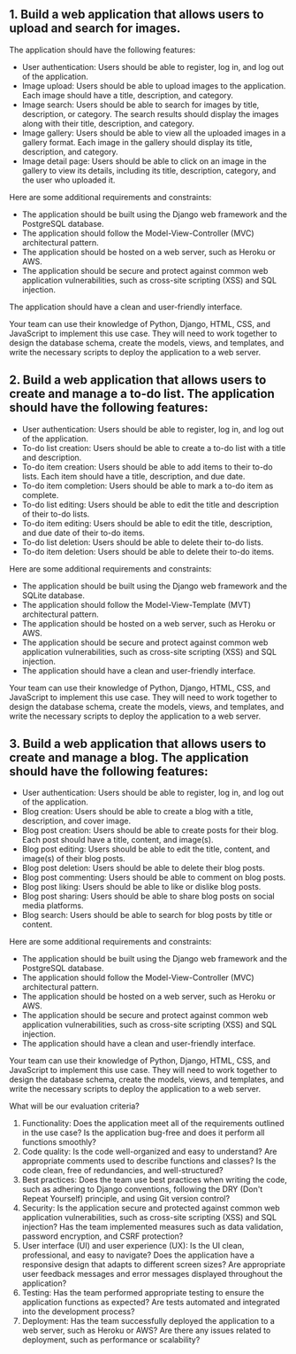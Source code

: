 ## 1. Build a web application that allows users to upload and search for images. 

The application should have the following features:

- User authentication: Users should be able to register, log in, and log out of the application.
- Image upload: Users should be able to upload images to the application. Each image should have a title, description, and category.
- Image search: Users should be able to search for images by title, description, or category. The search results should display the images along with their title, description, and category.
- Image gallery: Users should be able to view all the uploaded images in a gallery format. Each image in the gallery should display its title, description, and category.
- Image detail page: Users should be able to click on an image in the gallery to view its details, including its title, description, category, and the user who uploaded it.

Here are some additional requirements and constraints:

- The application should be built using the Django web framework and the PostgreSQL database.
- The application should follow the Model-View-Controller (MVC) architectural pattern.
- The application should be hosted on a web server, such as Heroku or AWS.
- The application should be secure and protect against common web application vulnerabilities, such as cross-site scripting (XSS) and SQL injection.

The application should have a clean and user-friendly interface.

Your team can use their knowledge of Python, Django, HTML, CSS, and JavaScript to implement this use case. 
They will need to work together to design the database schema, create the models, views, and templates, and write the necessary scripts to deploy the application to a web server.

## 2. Build a web application that allows users to create and manage a to-do list. The application should have the following features:

- User authentication: Users should be able to register, log in, and log out of the application.
- To-do list creation: Users should be able to create a to-do list with a title and description.
- To-do item creation: Users should be able to add items to their to-do lists. Each item should have a title, description, and due date.
- To-do item completion: Users should be able to mark a to-do item as complete.
- To-do list editing: Users should be able to edit the title and description of their to-do lists.
- To-do item editing: Users should be able to edit the title, description, and due date of their to-do items.
- To-do list deletion: Users should be able to delete their to-do lists.
- To-do item deletion: Users should be able to delete their to-do items.

Here are some additional requirements and constraints:

- The application should be built using the Django web framework and the SQLite database.
- The application should follow the Model-View-Template (MVT) architectural pattern.
- The application should be hosted on a web server, such as Heroku or AWS.
- The application should be secure and protect against common web application vulnerabilities, such as cross-site scripting (XSS) and SQL injection.
- The application should have a clean and user-friendly interface.

Your team can use their knowledge of Python, Django, HTML, CSS, and JavaScript to implement this use case. 
They will need to work together to design the database schema, create the models, views, and templates, and write the necessary scripts to deploy the application to a web server.

## 3. Build a web application that allows users to create and manage a blog. The application should have the following features:

- User authentication: Users should be able to register, log in, and log out of the application.
- Blog creation: Users should be able to create a blog with a title, description, and cover image.
- Blog post creation: Users should be able to create posts for their blog. Each post should have a title, content, and image(s).
- Blog post editing: Users should be able to edit the title, content, and image(s) of their blog posts.
- Blog post deletion: Users should be able to delete their blog posts.
- Blog post commenting: Users should be able to comment on blog posts.
- Blog post liking: Users should be able to like or dislike blog posts.
- Blog post sharing: Users should be able to share blog posts on social media platforms.
- Blog search: Users should be able to search for blog posts by title or content.

Here are some additional requirements and constraints:

- The application should be built using the Django web framework and the PostgreSQL database.
- The application should follow the Model-View-Controller (MVC) architectural pattern.
- The application should be hosted on a web server, such as Heroku or AWS.
- The application should be secure and protect against common web application vulnerabilities, such as cross-site scripting (XSS) and SQL injection.
- The application should have a clean and user-friendly interface.

Your team can use their knowledge of Python, Django, HTML, CSS, and JavaScript to implement this use case. They will need to work together to design the database schema, create the models, views, and templates, and write the necessary scripts to deploy the application to a web server.

What will be our evaluation criteria?

1. Functionality: Does the application meet all of the requirements outlined in the use case? Is the application bug-free and does it perform all functions smoothly?
2. Code quality: Is the code well-organized and easy to understand? Are appropriate comments used to describe functions and classes? Is the code clean, free of redundancies, and well-structured?
3. Best practices: Does the team use best practices when writing the code, such as adhering to Django conventions, following the DRY (Don't Repeat Yourself) principle, and using Git version control?
4. Security: Is the application secure and protected against common web application vulnerabilities, such as cross-site scripting (XSS) and SQL injection? Has the team implemented measures such as data validation, password encryption, and CSRF protection?
5. User interface (UI) and user experience (UX): Is the UI clean, professional, and easy to navigate? Does the application have a responsive design that adapts to different screen sizes? Are appropriate user feedback messages and error messages displayed throughout the application?
6. Testing: Has the team performed appropriate testing to ensure the application functions as expected? Are tests automated and integrated into the development process?
7. Deployment: Has the team successfully deployed the application to a web server, such as Heroku or AWS? Are there any issues related to deployment, such as performance or scalability?
